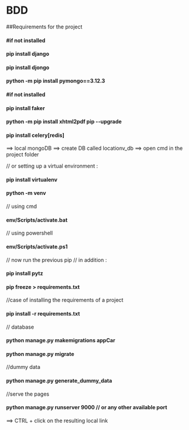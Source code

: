 # BDD

##Requirements for the project

#### #if not installed

#### pip install django

#### pip install djongo

#### python -m pip install pymongo==3.12.3

#### #if not installed

#### pip install faker

#### python -m pip install xhtml2pdf pip --upgrade
#### pip install celery[redis]
==> local mongoDB
==> create DB called locationv_db
==> open cmd in the project folder

// or setting up  a virtual environment :

#### pip install virtualenv
#### python -m venv <virtual-environment-name>
// using cmd
#### env/Scripts/activate.bat   
// using powershell
#### env/Scripts/activate.ps1
// now run the previous pip 
// in addition :
#### pip install pytz

#### pip freeze > requirements.txt
//case of installing the requirements of a project
#### pip install -r requirements.txt

// database
#### python manage.py makemigrations appCar

#### python manage.py migrate
//dummy data
#### python manage.py generate_dummy_data

//serve the pages

#### python manage.py runserver 9000 // or any other available port

==> CTRL + click on the resulting local link

